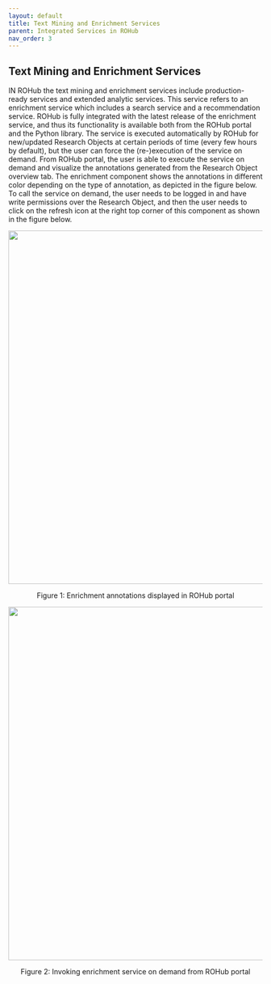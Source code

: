 ```yaml
---
layout: default
title: Text Mining and Enrichment Services
parent: Integrated Services in ROHub
nav_order: 3
---
```


## Text Mining and Enrichment Services

IN ROHub the text mining and enrichment services include production-ready services and extended analytic services.  This service refers to an enrichment service which includes a search service and a recommendation service. ROHub is fully integrated with the latest release of the enrichment service, and thus its functionality is   available   both from   the   ROHub   portal   and the Python   library. The   service   is  executed automatically  by  ROHub  for  new/updated  Research  Objects  at  certain  periods  of  time  (every  few hours by default), but the user can force the (re-)execution of the service on demand. From ROHub portal, the user is able to execute the service on demand and visualize the annotations generated   from   the   Research   Object   overview   tab.   The   enrichment   component   shows   the annotations  in  different  color  depending  on  the  type  of  annotation,  as  depicted  in the figure below.  To call  the  service  on  demand,  the  user  needs  to  be  logged  in  and  have  write  permissions  over  the Research  Object,  and  then  the user  needs  to  click  on  the  refresh  icon  at  the  right  top  corner  of  this component as shown in the figure below.

<p align="center"> <img src="https://box.psnc.pl/f/f9a07e93c0/?raw=1" width="700"> </p>
<div align="center"> Figure 1: Enrichment annotations displayed in ROHub portal </div>


<p align="center"> <img src="https://box.psnc.pl/f/36c43c08ff/?raw=1" width="700"> </p>
<div align="center"> Figure 2: Invoking enrichment service on demand from ROHub portal </div>

